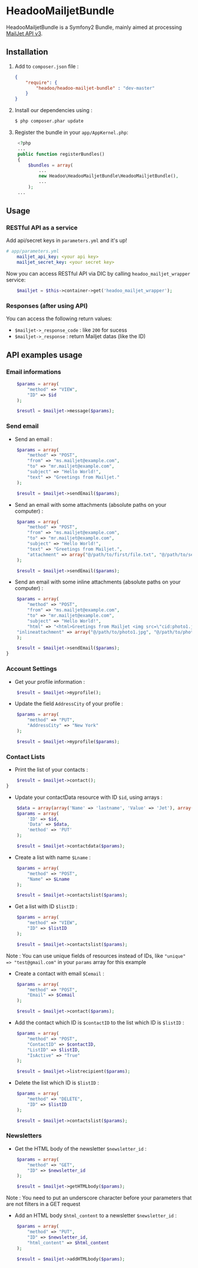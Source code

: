 HeadooMailjetBundle
=========

HeadooMailjetBundle is a Symfony2 Bundle, mainly aimed at processing [MailJet API v3](http://dev.mailjet.com).

## Installation

1. Add to `composer.json` file :
	```json
	{
	    "require": {
	        "headoo/headoo-mailjet-bundle" : "dev-master"
	    }
	}
	```	

2. Install our dependencies using :
	```bash
	$ php composer.phar update
	```

3. Register the bundle in your `app/AppKernel.php`:
   ``` php
    <?php
    ...
    public function registerBundles()
    {
        $bundles = array(
            ...
            new Headoo\HeadooMailjetBundle\HeadooMailjetBundle(),
            ...
        );
    ...
   ```

## Usage

### RESTful API as a service

Add api/secret keys in `parameters.yml` and it's up!

```yaml
# app/parameters.yml
    mailjet_api_key: <your api key>
    mailjet_secret_key: <your secret key>
```

Now you can access RESTful API via DIC by calling `headoo_mailjet_wrapper` service:
```php
	$mailjet = $this->container->get('headoo_mailjet_wrapper');
```

### Responses (after using API)

You can access the following return values:

- `$mailjet->_response_code` : like `200` for sucess
- `$mailjet->_response` : return Mailjet datas (like the ID) 

## API examples usage

### Email informations

```php
    $params = array(
        "method" => "VIEW",
        "ID" => $id
    );

    $resutl = $mailjet->message($params);
```

### Send email

- Send an email :
```php
	$params = array(
        "method" => "POST",
        "from" => "ms.mailjet@example.com",
        "to" => "mr.mailjet@example.com",
        "subject" => "Hello World!",
        "text" => "Greetings from Mailjet."
    );

    $result = $mailjet->sendEmail($params);
```

- Send an email with some attachments (absolute paths on your computer) :
```php
    $params = array(
        "method" => "POST",
        "from" => "ms.mailjet@example.com",
        "to" => "mr.mailjet@example.com",
        "subject" => "Hello World!",
        "text" => "Greetings from Mailjet.",
        "attachment" => array("@/path/to/first/file.txt", "@/path/to/second/file.txt")
    );

    $result = $mailjet->sendEmail($params);
```

- Send an email with some inline attachments (absolute paths on your computer) :
```php
    $params = array(
        "method" => "POST",
        "from" => "ms.mailjet@example.com",
        "to" => "mr.mailjet@example.com",
        "subject" => "Hello World!",
        "html" => "<html>Greetings from Mailjet <img src=\"cid:photo1.jpg\"><img src=\"cid:photo2.jpg\"></html>",
	"inlineattachment" => array("@/path/to/photo1.jpg", "@/path/to/photo2.jpg")
    );

    $result = $mailjet->sendEmail($params);
}
```

### Account Settings

- Get your profile information :
```php
    $result = $mailjet->myprofile();
```

- Update the field ```AddressCity``` of your profile :
```php
    $params = array(
        "method" => "PUT",
        "AddressCity" => "New York"
    );

    $result = $mailjet->myprofile($params);
```

### Contact Lists

- Print the list of your contacts :
```php
    $result = $mailjet->contact();
}
```

- Update your contactData resource with ID ```$id```, using arrays :
```php
	$data = array(array('Name' => 'lastname', 'Value' => 'Jet'), array('Name' => 'firstname', 'Value' => 'Mail'));
	$params = array(
		'ID' => $id,
		'Data' => $data,
		'method' => 'PUT'
	);

	$result = $mailjet->contactdata($params);
```

- Create a list with name ```$Lname``` :
```php
    $params = array(
    	"method" => "POST",
    	"Name" => $Lname
    );

    $result = $mailjet->contactslist($params);
```

- Get a list with ID ```$listID``` :
```php
    $params = array(
    	"method" => "VIEW",
    	"ID" => $listID
    );

    $result = $mailjet->contactslist($params);
```
Note : You can use unique fields of resources instead of IDs, like
```"unique" => "test@gmail.com"``` in your ```params``` array for this example

- Create a contact with email ```$Cemail``` :
```php
    $params = array(
    	"method" => "POST",
    	"Email" => $Cemail
    );

    $result = $mailjet->contact($params);
```

- Add the contact which ID is ```$contactID``` to the list which ID is ```$listID``` :
```php
    $params = array(
    	"method" => "POST",
    	"ContactID" => $contactID,
    	"ListID" => $listID,
    	"IsActive" => "True"
    );

    $result = $mailjet->listrecipient($params);
```

- Delete the list which ID is ```$listID``` :
```php
    $params = array(
    	"method" => "DELETE",
    	"ID" => $listID
    );

    $result = $mailjet->contactslist($params);
```

### Newsletters

- Get the HTML body of the newsletter ```$newsletter_id``` :
```php
    $params = array(
        "method" => "GET",
        "ID" => $newsletter_id
    );

    $result = $mailjet->getHTMLbody($params);
```
Note : You need to put an underscore character before your parameters that are not filters in a GET request

- Add an HTML body ```$html_content``` to a newsletter ```$newsletter_id``` :
```php
    $params = array(
        "method" => "PUT",
        "ID" => $newsletter_id,
        "html_content" => $html_content
    );

    $result = $mailjet->addHTMLbody($params);
```
